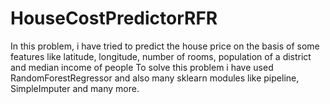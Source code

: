 # HouseCostPredictorRFR

In this problem, i have tried to predict the house price on the basis of some features like latitude, longitude, number of rooms, population of a district and median income of people
To solve this problem i have used RandomForestRegressor and also many sklearn modules like pipeline, SimpleImputer and many more.
